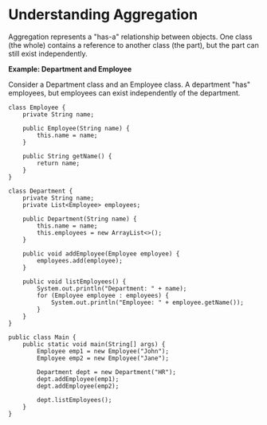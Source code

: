 # Understanding Aggregation

Aggregation represents a "has-a" relationship between objects. One class (the whole) contains a reference to another class (the part), but the part can still exist independently.

**Example: Department and Employee**

Consider a Department class and an Employee class. A department "has" employees, but employees can exist independently of the department.

```
class Employee {
    private String name;

    public Employee(String name) {
        this.name = name;
    }

    public String getName() {
        return name;
    }
}

class Department {
    private String name;
    private List<Employee> employees;

    public Department(String name) {
        this.name = name;
        this.employees = new ArrayList<>();
    }

    public void addEmployee(Employee employee) {
        employees.add(employee);
    }

    public void listEmployees() {
        System.out.println("Department: " + name);
        for (Employee employee : employees) {
            System.out.println("Employee: " + employee.getName());
        }
    }
}

public class Main {
    public static void main(String[] args) {
        Employee emp1 = new Employee("John");
        Employee emp2 = new Employee("Jane");

        Department dept = new Department("HR");
        dept.addEmployee(emp1);
        dept.addEmployee(emp2);

        dept.listEmployees();
    }
}
```
